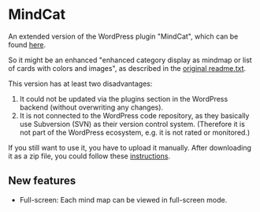 # MindCat

An extended version of the WordPress plugin "MindCat", which can be found [here](https://wordpress.com/plugins/mindcat).

So it might be an enhanced "enhanced category display as mindmap or list of cards with colors and images", as described in the [original readme.txt](readme.txt).

This version has at least two disadvantages:

1. It could not be updated via the plugins section in the WordPress backend (without overwriting any changes).
2. It is not connected to the WordPress code repository, as they basically use Subversion (SVN) as their version control system. (Therefore it is not part of the WordPress ecosystem, e.g. it is not rated or monitored.)

If you still want to use it, you have to upload it manually. After downloading it as a zip file, you could follow these [instructions](https://wordpress.com/support/plugins/install-a-plugin/#install-a-plugin-with-a-zip-file).

## New features

- Full-screen: Each mind map can be viewed in full-screen mode.